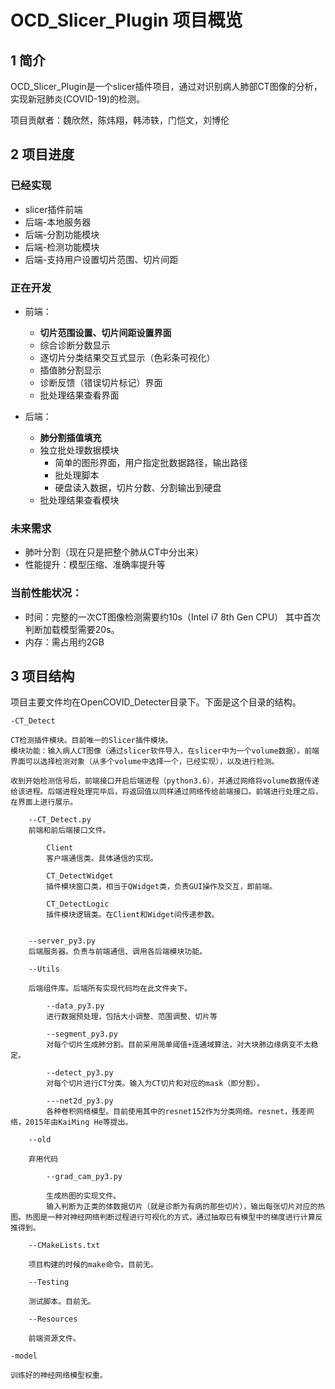 # OCD_Slicer_Plugin 项目概览

## 1 简介

OCD_Slicer_Plugin是一个slicer插件项目，通过对识别病人肺部CT图像的分析，实现新冠肺炎(COVID-19)的检测。

项目贡献者：魏欣然，陈炜翔，韩沛轶，门恺文，刘博伦

## 2 项目进度

### 已经实现

+ slicer插件前端
+ 后端-本地服务器
+ 后端-分割功能模块
+ 后端-检测功能模块
+ 后端-支持用户设置切片范围、切片间距

### 正在开发

+ 前端：
    + **切片范围设置、切片间距设置界面**
    + 综合诊断分数显示
    + 逐切片分类结果交互式显示（色彩条可视化）
    + 插值肺分割显示
    + 诊断反馈（错误切片标记）界面
    + 批处理结果查看界面

+ 后端：
    + **肺分割插值填充**
    + 独立批处理数据模块
        + 简单的图形界面，用户指定批数据路径，输出路径
        + 批处理脚本
        + 硬盘读入数据，切片分数、分割输出到硬盘
    + 批处理结果查看模块

### 未来需求

+ 肺叶分割（现在只是把整个肺从CT中分出来）
+ 性能提升：模型压缩、准确率提升等

### 当前性能状况：

+ 时间：完整的一次CT图像检测需要约10s（Intel i7 8th Gen CPU）
  其中首次判断加载模型需要20s。
+ 内存：需占用约2GB

## 3 项目结构

项目主要文件均在OpenCOVID_Detecter目录下。下面是这个目录的结构。

    -CT_Detect

    CT检测插件模块。目前唯一的Slicer插件模块。
    模块功能：输入病人CT图像（通过slicer软件导入，在slicer中为一个volume数据）。前端界面可以选择检测对象（从多个volume中选择一个，已经实现），以及进行检测。

    收到开始检测信号后，前端接口开启后端进程（python3.6），并通过网络将volume数据传递给该进程。后端进程处理完毕后，将返回值以同样通过网络传给前端接口。前端进行处理之后，在界面上进行展示。

        --CT_Detect.py
        前端和前后端接口文件。

            Client
            客户端通信类。具体通信的实现。

            CT_DetectWidget
            插件模块窗口类，相当于QWidget类，负责GUI操作及交互，即前端。

            CT_DetectLogic
            插件模块逻辑类。在Client和Widget间传递参数。


        --server_py3.py
        后端服务器。负责与前端通信、调用各后端模块功能。

        --Utils

        后端组件库。后端所有实现代码均在此文件夹下。

            --data_py3.py
            进行数据预处理，包括大小调整、范围调整、切片等

            --segment_py3.py
            对每个切片生成肺分割。目前采用简单阈值+连通域算法，对大块肺边缘病变不太稳定。

            --detect_py3.py
            对每个切片进行CT分类。输入为CT切片和对应的mask（即分割）。

            ---net2d_py3.py
            各种卷积网络模型。目前使用其中的resnet152作为分类网络。resnet，残差网络，2015年由KaiMing He等提出。
        
        --old

        弃用代码

            --grad_cam_py3.py

            生成热图的实现文件。
            输入判断为正类的体数据切片（就是诊断为有病的那些切片），输出每张切片对应的热图。热图是一种对神经网络判断过程进行可视化的方式，通过抽取已有模型中的梯度进行计算反推得到。

        --CMakeLists.txt

        项目构建的时候的make命令。目前无。

        --Testing

        测试脚本。目前无。

        --Resources

        前端资源文件。

    -model
    
    训练好的神经网络模型权重。

